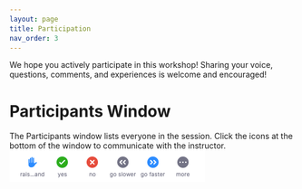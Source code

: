 ```yaml
---
layout: page
title: Participation
nav_order: 3
---
```

We hope you actively participate in this workshop! Sharing your voice, questions, comments, and experiences is welcome and encouraged!

# Participants Window
The Participants window lists everyone in the session. Click the icons at the bottom of the window to communicate with the instructor. 
![Participants window pane](/assets/images/participants_window_menu.png)
